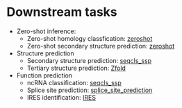 # Downstream tasks

- Zero-shot inference:
    - Zero-shot homology classfication: [zeroshot](zeroshot)
    - Zero-shot secondary structure prediction: [zeroshot](zeroshot)
- Structure prediction
    - Secondary structure prediction: [seqcls_ssp](seqcls_ssp)
    - Tertiary structure prediction: [Zfold](Zfold)
- Function prediction
    - ncRNA classification: [seqcls_ssp](seqcls_ssp)
    - Splice site prediction: [splice_site_prediction](splice_site_prediction)
    - IRES identification: [IRES](IRES)
